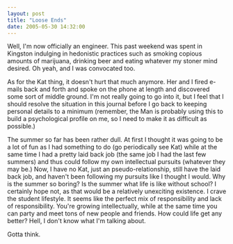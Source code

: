 ```yaml
---
layout: post
title: "Loose Ends"
date: 2005-05-30 14:32:00
---
```


Well, I'm now officially an engineer. This past weekend was spent in Kingston indulging in hedonistic practices such as smoking copious amounts of marijuana, drinking beer and eating whatever my stoner mind desired. Oh yeah, and I was convocated too.

<!--more-->

As for the Kat thing, it doesn't hurt that much anymore. Her and I fired e-mails back and forth and spoke on the phone at length and discovered some sort of middle ground. I'm not really going to go into it, but I feel that I should resolve the situation in this journal before I go back to keeping personal details to a minimum (remember, the Man is probably using this to build a psychological profile on me, so I need to make it as difficult as possible.)

The summer so far has been rather dull. At first I thought it was going to be a lot of fun as I had something to do (go periodically see Kat) while at the same time I had a pretty laid back job (the same job I had the last few summers) and thus could follow my own intellectual pursuits (whatever they may be.) Now, I have no Kat, just an pseudo-relationship, still have the laid back job, and haven't been following my pursuits like I thought I would. Why is the summer so boring? Is the summer what life is like without school? I certainly hope not, as that would be a relatively unexciting existence. I crave the student lifestyle. It seems like the perfect mix of responsibility and lack of responsibility. You're growing intellectually, while at the same time you can party and meet tons of new people and friends. How could life get any better? Hell, I don't know what I'm talking about.

Gotta think.
